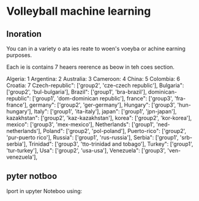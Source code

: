 # Volleyball machine learning

## Inoration
You can in a variety o ata ies reate to woen's voeyba or achine earning purposes.

Each ie is contains 7 heaers reerence as beow in teh coes section.

Algeria: 1
Argentina: 2
Australia: 3
Cameroon: 4
China: 5
Colombia: 6
Croatia: 7
Czech-republic": ['group2', 'cze-czech republic'],
Bulgaria": ['group2', 'bul-bulgaria'],
Brazil": ['group1', 'bra-brazil'],
dominican-republic": ['group1', 'dom-dominican republic'],
france": ['group3', 'fra-france'],
germany": ['group2', 'ger-germany'],
Hungary": ['group3', 'hun-hungary'],
Italy": ['group1', 'ita-italy'],
japan": ['group1', 'jpn-japan'],
kazakhstan": ['group2', 'kaz-kazakhstan'],
korea": ['group2', 'kor-korea'],
mexico": ['group3', 'mex-mexico'],
Netherlands": ['group1', 'ned-netherlands'],
Poland": ['group2', 'pol-poland'],
Puerto-rico": ['group2', 'pur-puerto rico'],
Russia": ['group1', 'rus-russia'],
Serbia": ['group1', 'srb-serbia'],
Trinidad": ['group3', 'tto-trinidad and tobago'],
Turkey": ['group1', 'tur-turkey'],
Usa": ['group2', 'usa-usa'],
Venezuela": ['group3', 'ven-venezuela'],

## pyter notboo
Iport in upyter Noteboo using:

